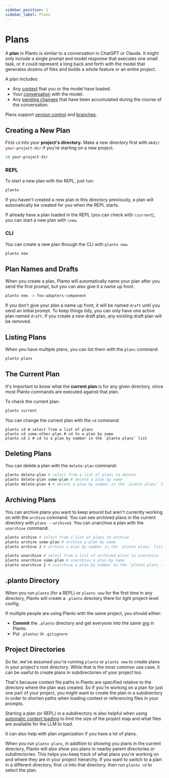 ```yaml
---
sidebar_position: 1
sidebar_label: Plans
---
```


# Plans

A **plan** in Planto is similar to a conversation in ChatGPT or Claude. It might only include a single prompt and model response that executes one small task, or it could represent a long back and forth with the model that generates dozens of files and builds a whole feature or an entire project.

A plan includes:

- Any [context](./context-management.md) that you or the model have loaded.
- Your [conversation](./conversations.md) with the model.
- Any [pending changes](./reviewing-changes.md) that have been accumulated during the course of the conversation.

Plans support [version control](./version-control.md) and [branches](./branches.md).

## Creating a New Plan

First `cd` into your **project's directory.** Make a new directory first with `mkdir your-project-dir` if you're starting on a new project.

```bash
cd your-project-dir
```

### REPL

To start a new plan with the REPL, just run:

```bash
planto
```

If you haven't created a new plan in this directory previously, a plan will automatically be created for you when the REPL starts.

If already have a plan loaded in the REPL (you can check with `\current`), you can start a new plan with `\new`.

### CLI

You can create a new plan through the CLI with `planto new`.

```bash
planto new
```

## Plan Names and Drafts

When you create a plan, Planto will automatically name your plan after you send the first prompt, but you can also give it a name up front.

```bash
planto new -n foo-adapters-component
```

If you don't give your plan a name up front, it will be named `draft` until you send an initial prompt. To keep things tidy, you can only have one active plan named `draft`. If you create a new draft plan, any existing draft plan will be removed.

## Listing Plans

When you have multiple plans, you can list them with the `plans` command.

```bash
planto plans
```

## The Current Plan

It's important to know what the **current plan** is for any given directory, since most Planto commands are executed against that plan.

To check the current plan:

```bash
planto current
```

You can change the current plan with the `cd` command:

```
planto cd # select from a list of plans
planto cd some-other-plan # cd to a plan by name
planto cd 2 # cd to a plan by number in the `planto plans` list
```

## Deleting Plans

You can delete a plan with the `delete-plan` command:

```bash
planto delete-plan # select from a list of plans to delete
planto delete-plan some-plan # delete a plan by name
planto delete-plan 4 # delete a plan by number in the `planto plans` list
```

## Archiving Plans

You can archive plans you want to keep around but aren't currently working on with the `archive` command. You can see archived plans in the current directory with `plans --archived`. You can unarchive a plan with the `unarchive` command.

```bash
planto archive # select from a list of plans to archive
planto archive some-plan # archive a plan by name
planto archive 2 # archive a plan by number in the `planto plans` list

planto unarchive # select from a list of archived plans to unarchive
planto unarchive some-plan # unarchive a plan by name
planto unarchive 2 # unarchive a plan by number in the `planto plans --archived` list
```

## .planto Directory

When you run `planto` (for a REPL) or `planto new` for the first time in any directory, Planto will create a `.planto` directory there for light project-level config.

If multiple people are using Planto with the same project, you should either:

- **Commit** the `.planto` directory and get everyone into the same [org](./orgs.md) in Planto.
- Put `.planto/` in `.gitignore`

## Project Directories

So far, we've assumed you're running `planto` or `planto new` to create plans in your project's root directory. While that is the most common use case, it can be useful to create plans in subdirectories of your project too.

That's because context file paths in Planto are specified relative to the directory where the plan was created. So if you're working on a plan for just one part of your project, you might want to create the plan in a subdirectory in order to shorten paths when loading context or referencing files in your prompts.

Starting a plan (or REPL) in a subdirectory is also helpful when using [automatic context loading](./context-management.md#automatic-vs-manual) to limit the size of the project map and what files are available for the LLM to load.

It can also help with plan organization if you have a lot of plans.

When you run `planto plans`, in addition to showing you plans in the current directory, Planto will also show you plans in nearby parent directories or subdirectories. This helps you keep track of what plans you're working on and where they are in your project hierarchy. If you want to switch to a plan in a different directory, first `cd` into that directory, then run `planto cd` to select the plan.
